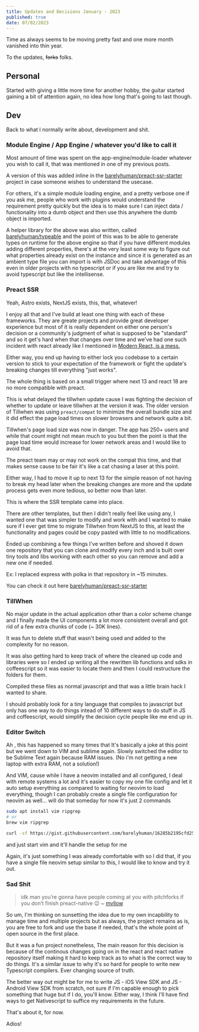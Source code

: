 ```yaml
---
title: Updates and Decisions January - 2023
published: true
date: 07/02/2023
---
```


Time as always seems to be moving pretty fast and one more month vanished into thin year.

To the updates, ~~forks~~ folks.

## Personal

Started with giving a little more time for another hobby, the guitar started gaining a bit of attention again, no idea how long that's going to last
though.

## Dev

Back to what I normally write about, development and shit.

### Module Engine / App Engine / whatever you'd like to call it

Most amount of time was spent on the app-engine/module-loader whatever you wish to call it, that was mentioned in one of my previous posts.

A version of this was added inline in the [barelyhuman/preact-ssr-starter](https://github.com/barelyhuman/preact-ssr-starter) project in case someone
wishes to understand the usecase.

For others, it's a simple module loading engine, and a pretty verbose one if you ask me, people who work with plugins would understand the requirement
pretty quickly but the idea is to make sure I can inject data / functionality into a dumb object and then use this anywhere the dumb object is
imported.

A helper library for the above was also written, called [barelyhuman/typeable](https://github.com/barelyhuman/typeable) and the point of this was to
be able to generate types on runtime for the above engine so that if you have different modules adding different properties, there's at the very least
some way to figure out what properties already exist on the instance and since it is generated as an ambient type file you can import is with JSDoc
and take advantage of this even in older projects with no typescript or if you are like me and try to avoid typescript but like the intellisense.

### Preact SSR

Yeah, Astro exists, NextJS exists, this, that, whatever!

I enjoy all that and I've build at least one thing with each of these frameworks. They are greate projects and provide great developer experience but
most of it is really dependent on either one person's decision or a community's judgment of what is supposed to be "standard" and so it get's hard
when that changes over time and we've had one such incident with react already like I mentioned in
[Modern React, is a mess.](/writing/20220817-modern-react-a-mess.md)

Either way, you end up having to either lock you codebase to a certain version to stick to your expectation of the framework or fight the update's
breaking changes till everything "just works".

The whole thing is based on a small trigger where next 13 and react 18 are no more compatible with preact.

This is what delayed the tillwhen update cause I was fighting the decision of whether to update or leave tillwhen at the version it was. The older
version of Tillwhen was using `preact/compat` to minimize the overall bundle size and it did effect the page load times on slower browsers and network
quite a bit.

Tillwhen's page load size was now in danger. The app has 250+ users and while that count might not mean much to you but then the point is that the
page load time would increase for lower network areas and I would like to avoid that.

The preact team may or may not work on the compat this time, and that makes sense cause to be fair it's like a cat chasing a laser at this point.

Either way, I had to move it up to next 13 for the simple reason of not having to break my head later when the breaking changes are more and the
update process gets even more tedious, so better now than later.

This is where the SSR template came into place.

There are other templates, but then I didn't really feel like using any, I wanted one that was simpler to modify and work with and I wanted to make
sure if I ever get time to migrate Tillwhen from NextJS to this, at least the functionality and pages could be copy pasted with little to no
modifications.

Ended up combining a few things I've written before and shoved it down one repository that you can clone and modify every inch and is built over tiny
tools and libs working with each other so you can remove and add a new one if needed.

Ex: I replaced express with polka in that repository in ~15 minutes.

You can check it out here [barelyhuman/preact-ssr-starter](https://github.com/barelyhuman/preact-ssr-starter)

### TillWhen

No major update in the actual application other than a color scheme change and I finally made the UI components a lot more consistent overall and got
rid of a few extra chunks of code (~ 30K lines).

It was fun to delete stuff that wasn't being used and added to the complexity for no reason.

It was also getting hard to keep track of where the cleaned up code and libraries were so I ended up writing all the rewritten lib functions and sdks
in coffeescript so it was easier to locate them and then I could restructure the folders for them.

Compiled these files as normal javascript and that was a little brain hack I wanted to share.

I should probably look for a tiny language that compiles to javascript but only has one way to do things intead of 10 different ways to do stuff in JS
and coffeescript, would simplify the decision cycle people like me end up in.

### Editor Switch

Ah , this has happened so many times that It's basically a joke at this point but we went down to VIM and sublime again. Slowly switched the editor to
be Sublime Text again because RAM issues. (No i'm not getting a new laptop with extra RAM, not a solution!)

And VIM, cause while I have a neovim installed and all configured, I deal with remote systems a lot and it's easier to copy my one file config and let
it auto setup everything as compared to waiting for neovim to load everything, though I can probably create a single file configuration for neovim as
well... will do that someday for now it's just 2 commands

```sh
sudo apt install vim ripgrep
# or
brew vim ripgrep

curl -sf https://gist.githubusercontent.com/barelyhuman/16285b2195cfd25d8c84356676cc807d/raw/3770a3f039aca45a4ad91102eafc03dcfc8606cb/.vimrc > .vimrc

```

and just start vim and it'll handle the setup for me

Again, it's just something I was already comfortable with so I did that, if you have a single file neovim setup similar to this, I would like to know
and try it out.

### Sad Shit

> idk man you’re gonna have people coming at you with pitchforks if you don’t finish preact-native 😉 ~ [mvllow](https://mellow.dev/)

So um, I'm thinking on sunsetting the idea due to my own incapbility to manage time and multiple projects but as always, the project remains as is,
you are free to fork and use the base if needed, that's the whole point of open source in the first place.

But it was a fun project nonetheless, The main reason for this decision is because of the continous changes going on in the react and react native
repository itself making it hard to keep track as to what is the correct way to do things. It's a similar issue to why it's so hard for people to
write new Typescript compilers. Ever changing source of truth.

The better way out might be for me to write JS - iOS View SDK and JS - Android View SDK from scratch, not sure if I'm capable enough to pick something
that huge but if I do, you'll know. Either way, I think I'll have find ways to get Nativescript to suffice my requirements in the future.

That's about it, for now.

Adios!
